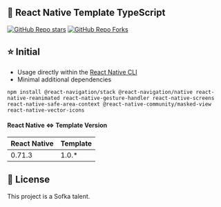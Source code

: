 
## :space_invader: React Native Template TypeScript

[![GitHub Repo stars](https://img.shields.io/github/stars/juanDmedina/rntemplate?color=%2361dbfb&style=for-the-badge&logo=github)](https://github.com/juanDmedina/rntemplate/stargazers/) [![GitHub Repo Forks](https://img.shields.io/github/forks/juanDmedina/rntemplate?color=%2361dbfb&style=for-the-badge&logo=github&label=Forks)](https://github.com/juanDmedina/rntemplate/network/members)

## :star: Initial

- Usage directly within the [React Native CLI](https://github.com/react-native-community/cli)
- Minimal additional dependencies

```
npm install @react-navigation/stack @react-navigation/native react-native-reanimated react-native-gesture-handler react-native-screens react-native-safe-area-context @react-native-community/masked-view  react-native-vector-icons
```

#### React Native <=> Template Version

| React Native | Template |
| ------------ | -------- |
| 0.71.3         | 1.0.\*  |

## :bookmark: License

This project is a Sofka talent.